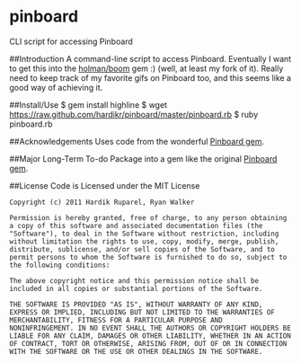 pinboard
========

CLI script for accessing Pinboard

##Introduction
A command-line script to access Pinboard. Eventually I want to get this into the [holman/boom](https://github.com/holman/boom) gem :) (well, at least my fork of it). Really need to keep track of my favorite gifs on Pinboard too, and this seems like a good way of achieving it.

##Install/Use
	$ gem install highline
	$ wget https://raw.github.com/hardikr/pinboard/master/pinboard.rb
	$ ruby pinboard.rb
	
##Acknowledgements
Uses code from the wonderful [Pinboard gem](https://github.com/ryw/pinboard).

##Major Long-Term To-do
Package into a gem like the original [Pinboard gem](https://github.com/ryw/pinboard).

##License
Code is Licensed under the MIT License

	Copyright (c) 2011 Hardik Ruparel, Ryan Walker

	Permission is hereby granted, free of charge, to any person obtaining
	a copy of this software and associated documentation files (the
	"Software"), to deal in the Software without restriction, including
	without limitation the rights to use, copy, modify, merge, publish,
	distribute, sublicense, and/or sell copies of the Software, and to
	permit persons to whom the Software is furnished to do so, subject to
	the following conditions:

	The above copyright notice and this permission notice shall be
	included in all copies or substantial portions of the Software.

	THE SOFTWARE IS PROVIDED "AS IS", WITHOUT WARRANTY OF ANY KIND,
	EXPRESS OR IMPLIED, INCLUDING BUT NOT LIMITED TO THE WARRANTIES OF
	MERCHANTABILITY, FITNESS FOR A PARTICULAR PURPOSE AND
	NONINFRINGEMENT. IN NO EVENT SHALL THE AUTHORS OR COPYRIGHT HOLDERS BE
	LIABLE FOR ANY CLAIM, DAMAGES OR OTHER LIABILITY, WHETHER IN AN ACTION
	OF CONTRACT, TORT OR OTHERWISE, ARISING FROM, OUT OF OR IN CONNECTION
	WITH THE SOFTWARE OR THE USE OR OTHER DEALINGS IN THE SOFTWARE.
